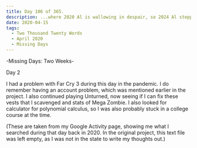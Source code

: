 ```yaml
---
title: Day 106 of 365.
description: ...where 2020 Al is wallowing in despair, so 2024 Al stepped in to explain what happened in the two-week long Missing Days series.
date: 2020-04-15
tags:
  - Two Thousand Twenty Words
  - April 2020
  - Missing Days
---
```


-Missing Days: Two Weeks-

Day 2

I had a problem with Far Cry 3 during this day in the pandemic. I do remember having an account problem, which was mentioned earlier in the project. I also continued playing Unturned, now seeing if I can fix these vests that I scavenged and stats of Mega Zombie. I also looked for calculator for polynomial calculus, so I was also probably stuck in a college course at the time.

(These are taken from my Google Activity page, showing me what I searched during that day back in 2020. In the original project, this text file was left empty, as I was not in the state to write my thoughts out.)